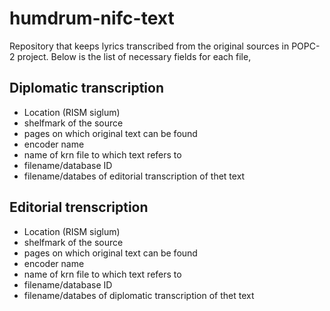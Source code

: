# humdrum-nifc-text

Repository that keeps lyrics transcribed from the original sources in POPC-2 project.
Below is the list of necessary fields for each file,

## Diplomatic transcription
- Location (RISM siglum)
- shelfmark of the source
- pages on which original text can be found
- encoder name
- name of krn file to which text refers to
- filename/database ID
- filename/databes of editorial transcription of thet text 

## Editorial trenscription

- Location (RISM siglum)
- shelfmark of the source
- pages on which original text can be found
- encoder name
- name of krn file to which text refers to
- filename/database ID
- filename/databes of diplomatic transcription of thet text 
